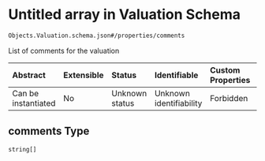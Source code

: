 # Untitled array in Valuation Schema

```txt
Objects.Valuation.schema.json#/properties/comments
```

List of comments for the valuation

| Abstract            | Extensible | Status         | Identifiable            | Custom Properties | Additional Properties | Access Restrictions | Defined In                                                                            |
| :------------------ | :--------- | :------------- | :---------------------- | :---------------- | :-------------------- | :------------------ | :------------------------------------------------------------------------------------ |
| Can be instantiated | No         | Unknown status | Unknown identifiability | Forbidden         | Allowed               | none                | [Valuation.schema.json*](../out/objects/Valuation.schema.json "open original schema") |

## comments Type

`string[]`
